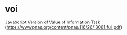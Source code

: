 # voi
JavaScript Version of Value of Information Task (https://www.pnas.org/content/pnas/116/26/13061.full.pdf)
